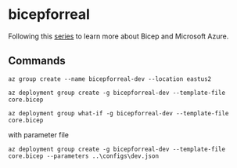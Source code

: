 # bicepforreal

Following this [series](https://bicepforreal.com) to learn more about Bicep and Microsoft Azure.

## Commands
`az group create --name bicepforreal-dev --location eastus2`

`az deployment group create -g bicepforreal-dev --template-file core.bicep`

`az deployment group what-if -g bicepforreal-dev --template-file core.bicep`

with parameter file

`az deployment group create -g bicepforreal-dev --template-file core.bicep --parameters ..\configs\dev.json`